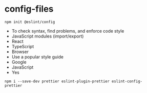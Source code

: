 # config-files

````
npm init @eslint/config
````
- To check syntax, find problems, and enforce code style
- JavaScript modules (import/export)
- React
- TypeScript
- Browser
- Use a popular style guide
- Google
- JavaScript
- Yes
````
npm i --save-dev prettier eslint-plugin-prettier eslint-config-prettier
````
